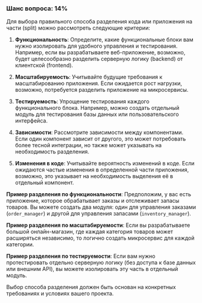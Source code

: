 ### Шанс вопроса: 14%

Для выбора правильного способа разделения кода или приложения на части (split) можно рассмотреть следующие критерии:

1. **Функциональность**: Определите, какие функциональные блоки вам нужно изолировать для удобного управления и тестирования. Например, если вы разрабатываете веб-приложение, возможно, будет целесообразно разделить серверную логику (backend) от клиентской (frontend).

2. **Масштабируемость**: Учитывайте будущие требования к масштабированию приложения. Если ожидается рост нагрузки, возможно, потребуется разделить приложение на микросервисы.

3. **Тестируемость**: Упрощение тестирования каждого функционального блока. Например, можно создать отдельный модуль для тестирования базы данных или пользовательского интерфейса.

4. **Зависимости**: Рассмотрите зависимости между компонентами. Если один компонент зависит от другого, это может потребовать более тесной интеграции, но также может указывать на необходимость разделения.

5. **Изменения в коде**: Учитывайте вероятность изменений в коде. Если ожидаются частые изменения в определенной части приложения, возможно, это указывает на необходимость выделения её в отдельный компонент.

**Пример разделения по функциональности**: Предположим, у вас есть приложение, которое обрабатывает заказы и отслеживает запасы товаров. Вы можете создать два модуля: один для управления заказами (`order_manager`) и другой для управления запасами (`inventory_manager`).

**Пример разделения по масштабируемости**: Если вы разрабатываете большой онлайн-магазин, где каждая категория товаров может расширяться независимо, то логично создать микросервис для каждой категории.

**Пример разделения по тестируемости**: Если вам нужно протестировать отдельно серверную логику (без доступа к базе данных или внешним API), вы можете изолировать эту часть в отдельный модуль.

Выбор способа разделения должен быть основан на конкретных требованиях и условиях вашего проекта.